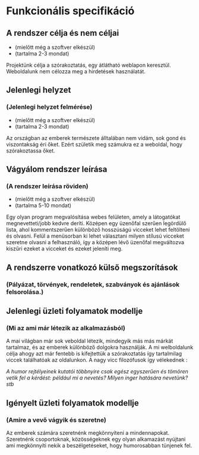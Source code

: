 # Funkcionális specifikáció 
## A rendszer célja és nem céljai
- (mielőtt még a szoftver elkészül)
- (tartalma 2-3 mondat)

Projektünk célja a szórakoztatás, egy átlátható weblapon keresztül. Weboldalunk nem célozza meg a hirdetések használatát.

## Jelenlegi helyzet
### (Jelenlegi helyzet felmérése)
- (mielőtt még a szoftver elkészül)
- (tartalma 2-3 mondat)

Az országban az emberek természete álltalában nem vidám, sok gond és viszontakság éri őket. 
Ezért születik meg számukra ez a weboldal, hogy szórakoztassa őket.

## Vágyálom rendszer leírása
### (A rendszer leírása röviden)
- (mielőtt még a szoftver elkészül)
- (tartalma 5-10 mondat)

Egy olyan program megvalósítása webes felületen, amely a látogatókat megnevetteti/jobb kedvre deríti. 
Középen egy üzenőfal szerűen legördülő lista,
ahol kommentszerűen különböző hosszúságú vicceket lehet feltölteni és olvasni.
Felül a menüsorban ki lehet választani milyen stílusú vicceket szeretne olvasni a felhasználó,
így a középen lévő üzenőfal megváltozva kiszűri ezeket a vicceket és ezeket jeleníti meg.

## A rendszerre vonatkozó külső megszorítások
### (Pályázat, törvények, rendeletek, szabványok és ajánlások felsorolása.)

## Jelenlegi üzleti folyamatok modellje
### (Mi az ami már létezik az alkalmazásból)

A mai világban már sok veboldal létezik, mindegyik más más márkát tartalmaz, és az emberek különböző
dolgokra használják. A mi welboldalunk célja ahogy azt már fentebb is kifejtettük a szórakoztatás 
így tartalmilag viccek találhatóak az oldalunkon. A nagy vicc filozófusok így vélekednek :
 
*A humor rejtélyeinek kutatói többnyire csak egész egyszerűen és tömören vetik fel a
kérdést: például mi a nevetés? Milyen inger hatására nevetünk? stb*
 
## Igényelt üzleti folyamatok modellje
### (Amire a vevő vágyik és szeretne)

Az emberek számára szeretnénk megkönnyíteni a mindennapokat. Szeretnénk csoportoknak,
közösségeknek egy olyan alkamazást nyújtani ami megkönnyíti nekik a beszélgetéseket,
hogy humorosabban tünjenek fel.

